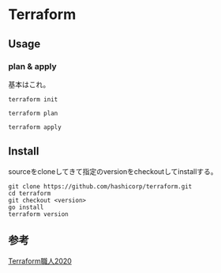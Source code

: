 # Terraform

## Usage

### plan & apply

基本はこれ。

```console
terraform init

terraform plan

terraform apply
```


## Install

sourceをcloneしてきて指定のversionをcheckoutしてinstallする。

```console
git clone https://github.com/hashicorp/terraform.git
cd terraform
git checkout <version>
go install
terraform version
```

## 参考

[Terraform職人2020](https://qiita.com/minamijoyo/items/3a7467f70d145ac03324#terraformlockhcl)

